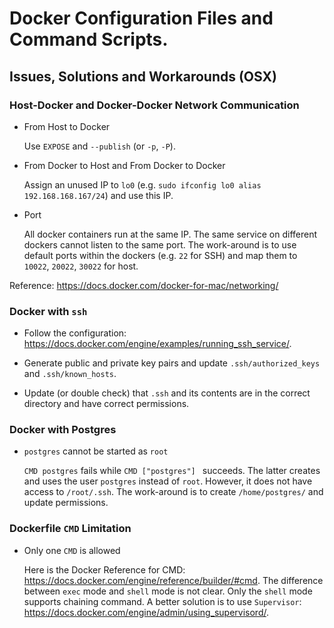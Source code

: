 # Docker Configuration Files and Command Scripts.


## Issues, Solutions and Workarounds (OSX)

### Host-Docker and Docker-Docker Network Communication

* From Host to Docker

  Use `EXPOSE` and `--publish` (or `-p`, `-P`).

* From Docker to Host and From Docker to Docker

  Assign an unused IP to `lo0` (e.g. `sudo ifconfig lo0 alias 192.168.168.167/24`) and use this IP.

* Port

  All docker containers run at the same IP. The same service on different dockers cannot listen to the same port. The work-around is to use default ports within the dockers (e.g. `22` for SSH) and map them to `10022`, `20022`, `30022` for host.

Reference: https://docs.docker.com/docker-for-mac/networking/

### Docker with `ssh`

* Follow the configuration: https://docs.docker.com/engine/examples/running_ssh_service/.

* Generate public and private key pairs and update `.ssh/authorized_keys` and `.ssh/known_hosts`.

* Update (or double check) that `.ssh` and its contents are in the correct directory and have correct permissions.

### Docker with Postgres

* `postgres` cannot be started as `root`

  `CMD postgres` fails while `CMD ["postgres"] ` succeeds. The latter creates and uses the user `postgres` instead of `root`. However, it does not have access to `/root/.ssh`. The work-around is to create `/home/postgres/` and update permissions.

### Dockerfile `CMD` Limitation

* Only one `CMD` is allowed

  Here is the Docker Reference for CMD: https://docs.docker.com/engine/reference/builder/#cmd. The difference between `exec` mode and `shell` mode is not clear. Only the `shell` mode supports chaining command. A better solution is to use `Supervisor`: https://docs.docker.com/engine/admin/using_supervisord/.
